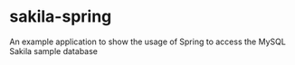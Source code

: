 # sakila-spring
An example application to show the usage of Spring to access the MySQL Sakila sample database

